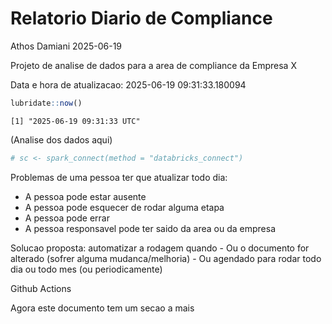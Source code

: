 # Relatorio Diario de Compliance
Athos Damiani
2025-06-19

Projeto de analise de dados para a area de compliance da Empresa X

Data e hora de atualizacao: 2025-06-19 09:31:33.180094

``` r
lubridate::now()
```

    [1] "2025-06-19 09:31:33 UTC"

(Analise dos dados aqui)

``` r
# sc <- spark_connect(method = "databricks_connect")
```

Problemas de uma pessoa ter que atualizar todo dia:

-   A pessoa pode estar ausente
-   A pessoa pode esquecer de rodar alguma etapa
-   A pessoa pode errar
-   A pessoa responsavel pode ter saido da area ou da empresa

Solucao proposta: automatizar a rodagem quando - Ou o documento for
alterado (sofrer alguma mudanca/melhoria) - Ou agendado para rodar todo
dia ou todo mes (ou periodicamente)

Github Actions

Agora este documento tem um secao a mais
